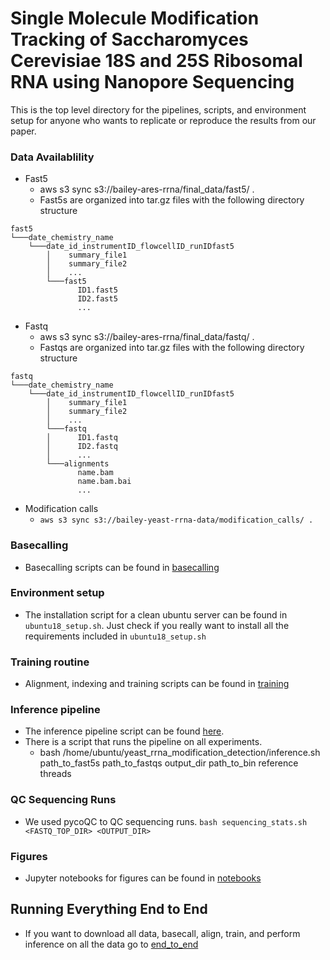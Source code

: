 # Single Molecule Modification Tracking of Saccharomyces Cerevisiae 18S and 25S Ribosomal RNA using Nanopore Sequencing

This is the top level directory for the pipelines, scripts, and environment setup for anyone who wants to
replicate or reproduce the results from our paper.

### Data Availablility

* Fast5
    * aws s3 sync s3://bailey-ares-rrna/final_data/fast5/ .
    * Fast5s are organized into tar.gz files with the following directory structure
```
fast5
└───date_chemistry_name
    └───date_id_instrumentID_flowcellID_runIDfast5
        │    summary_file1
        │    summary_file2
        │    ...
        └───fast5
               ID1.fast5
               ID2.fast5
               ...
```

* Fastq
    * aws s3 sync s3://bailey-ares-rrna/final_data/fastq/ .
    * Fastqs are organized into tar.gz files with the following directory structure
```
fastq
└───date_chemistry_name
    └───date_id_instrumentID_flowcellID_runIDfast5
        │    summary_file1
        │    summary_file2
        │    ...
        └───fastq
        │      ID1.fastq
        │      ID2.fastq
        │      ...
        └───alignments
               name.bam
               name.bam.bai
               ...

```

* Modification calls
  * `aws s3 sync s3://bailey-yeast-rrna-data/modification_calls/ .`
  

### Basecalling

* Basecalling scripts can be found in [basecalling](basecalling/basecalling.md)

### Environment setup

* The installation script for a clean ubuntu server can be found in `ubuntu18_setup.sh`. Just check if you really want to install
  all the requirements included in `ubuntu18_setup.sh`

### Training routine

* Alignment, indexing and training scripts can be found in [training](training/training.md)

### Inference pipeline

* The inference pipeline script can be found [here](https://github.com/adbailey4/rrna_scripts/blob/hdp_testing/src/rrna_analysis/scripts/inference_pipeline.py).
* There is a script that runs the pipeline on all experiments. 
  * bash /home/ubuntu/yeast_rrna_modification_detection/inference.sh path_to_fast5s path_to_fastqs output_dir path_to_bin reference threads
  
[comment]: <> (### External Experiments)
[comment]: <> (* We used several datasets from `Begik, O., Lucas, M.C., Pryszcz, L.P. et al. Quantitative profiling of pseudouridylation dynamics in native RNAs with nanopore sequencing. Nat Biotechnol &#40;2021&#41;. https://doi.org/10.1038/s41587-021-00915-6`. )
[comment]: <> (* Our processing scripts can be found [here]&#40;external_experiments/external_experiments.md&#41;)

### QC Sequencing Runs

* We used pycoQC to QC sequencing runs. `bash sequencing_stats.sh <FASTQ_TOP_DIR> <OUTPUT_DIR>`

### Figures

* Jupyter notebooks for figures can be found in [notebooks](notebooks/notebooks.md)

## Running Everything End to End 

* If you want to download all data, basecall, align, train, and perform inference on all the data go to [end_to_end](end_to_end/end_to_end.md)
